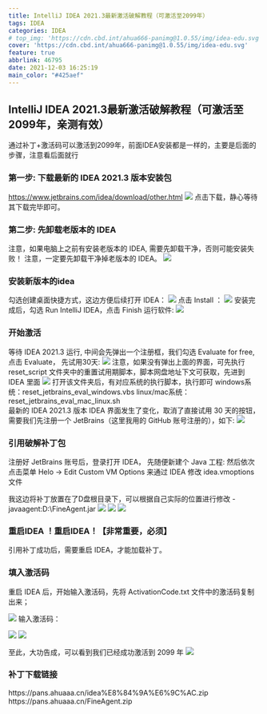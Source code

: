 ```yaml
---
title: IntelliJ IDEA 2021.3最新激活破解教程（可激活至2099年）
tags: IDEA
categories: IDEA
# top_img: 'https://cdn.cbd.int/ahua666-panimg@1.0.55/img/idea-edu.svg'
cover: 'https://cdn.cbd.int/ahua666-panimg@1.0.55/img/idea-edu.svg'
feature: true
abbrlink: 46795
date: 2021-12-03 16:25:19
main_color: "#425aef"
---
```

## IntelliJ IDEA 2021.3最新激活破解教程（可激活至2099年，亲测有效）
通过补丁+激活码可以激活到2099年，前面IDEA安装都是一样的，主要是后面的步骤，注意看后面就行
### 第一步: 下载最新的 IDEA 2021.3 版本安装包 
https://www.jetbrains.com/idea/download/other.html
![](https://img.chajianxw.com/chajian/163836642269812)
点击下载，静心等待其下载完毕即可。

### 第二步: 先卸载老版本的 IDEA
注意，如果电脑上之前有安装老版本的 IDEA, 需要先卸载干净，否则可能安装失败！
注意，一定要先卸载干净掉老版本的 IDEA。
![](https://www.cxybug.com/exception/1616142110243.jpg)
### 安装新版本的idea
勾选创建桌面快捷方式，这边方便后续打开 IDEA：
![](https://www.cxybug.com/chezai-music/163195006724735)
点击 Install ：
![](https://www.cxybug.com/exception/161227515963842.jpg)
安装完成后，勾选 Run IntelliJ IDEA，点击 Finish 运行软件:
![](https://www.cxybug.com/exception/161227518784184.jpg)
### 开始激活
等待 IDEA 2021.3 运行, 中间会先弹出一个注册框，我们勾选 Evaluate for free, 点击 Evaluate， 先试用30天:
![](https://www.cxybug.com/exception/1616141581896.jpg)
注意，如果没有弹出上面的界面，可先执行 reset_script 文件夹中的重置试用期脚本，脚本网盘地址下文可获取，先进到 IDEA 里面
![](https://www.cxybug.com/chezai-music/163391990284613)
打开该文件夹后，有对应系统的执行脚本，执行即可
    windows系统：reset_jetbrains_eval_windows.vbs
    linux/mac系统：reset_jetbrains_eval_mac_linux.sh  
最新的 IDEA 2021.3 版本 IDEA 界面发生了变化，取消了直接试用 30 天的按钮，需要我们先注册一个 JetBrains（这里我用的 GitHub 账号注册的），如下:
  ![](https://www.cxybug.com/chezai-music/163478460671672)
### 引用破解补丁包
注册好 JetBrains 账号后，登录打开 IDEA， 先随便新建个 Java 工程:
然后依次点击菜单 Helo -> Edit Custom VM Options 来通过 IDEA 修改 idea.vmoptions 文件

 我这边将补丁放置在了D盘根目录下，可以根据自己实际的位置进行修改
-javaagent:D:\\FineAgent.jar
![](https://www.cxybug.com/chezai-music/163394013072640)
![](https://www.cxybug.com/chezai-music/163393935166313)
![](https://www.cxybug.com/chezai-music/163393951275073)
### 重启IDEA ！重启IDEA！【非常重要，必须】
引用补丁成功后，需要重启 IDEA，才能加载补丁。

### 填入激活码
重启 IDEA 后，开始输入激活码，先将 ActivationCode.txt 文件中的激活码复制出来；

![](https://www.cxybug.com/chezai-music/163394034905225)
输入激活码：

![](https://www.cxybug.com/chezai-music/163464268443693)
![](https://www.cxybug.com/chezai-music/163464268443693)

至此，大功告成，可以看到我们已经成功激活到 2099 年
![](https://img.chajianxw.com/chajian/163836526789642)
### 补丁下载链接
<div class="btn-center">
https://pans.ahuaaa.cn/idea%E8%84%9A%E6%9C%AC.zip
https://pans.ahuaaa.cn/FineAgent.zip
</div>
